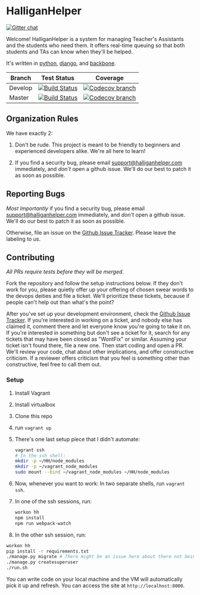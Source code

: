 # HalliganHelper
[![Gitter chat](https://badges.gitter.im/HalliganHelper/HalliganHelper.png)](https://gitter.im/HalliganHelper/)

Welcome! HalliganHelper is a system for managing Teacher's Assistants and the
students who need them. It offers real-time queuing so that both students and
TAs can know when they'll be helped. 

It's written in [python][python], [django][django], and [backbone][backbone].

| Branch  | Test Status | Coverage |
| ------  | ----------- | -------- |
| Develop | [![Build Status](https://travis-ci.org/HalliganHelper/HalliganHelper.svg?branch=develop)](https://travis-ci.org/HalliganHelper/HalliganHelper) | [![Codecov branch](https://img.shields.io/codecov/c/github/HalliganHelper/HalliganHelper/develop.svg)](https://codecov.io/gh/HalliganHelper/HalliganHelper/branch/develop) |
| Master  | [![Build Status](https://travis-ci.org/HalliganHelper/HalliganHelper.svg?branch=master)](https://travis-ci.org/HalliganHelper/HalliganHelper) | [![Codecov branch](https://img.shields.io/codecov/c/github/HalliganHelper/HalliganHelper/master.svg)](https://codecov.io/gh/HalliganHelper/HalliganHelper/branch/master) |





## Organization Rules

We have exactly 2:

1. Don't be rude. This project is meant to be friendly to beginners and
experienced developers alike. We're all here to learn!

2. If you find a security bug, please email 
support@halliganhelper.com immediately, and _don't_ open a github issue. We'll
do our best to patch it as soon as possible.

## Reporting Bugs

*Most Importantly* if you find a security bug, please email 
support@halliganhelper.com immediately, and _don't_ open a github issue. We'll
do our best to patch it as soon as possible.

Otherwise, file an issue on the [Github Issue Tracker][issues]. Please leave
the labeling to us.


## Contributing

_All PRs require tests before they will be merged_.

Fork the repository and follow the setup instructions below. If they don't work
for you, please quietly offer up your offering of chosen swear words to the
devops deities and file a ticket. We'll prioritize these tickets, because if 
people can't help out than what's the point?

After you've set up your development environment, check the 
[Github Issue Tracker][issues]. If you're interested in working on a ticket,
and nobody else has claimed it, comment there and let everyone know you're 
going to take it on. If you're interested in something but don't see a ticket
for it, search for any tickets that may have been closed as "WontFix" or 
similar. Assuming your ticket isn't found there, file a new one. Then start
coding and open a PR. We'll review your code, chat about other implications,
and offer constructive criticism. If a reviewer offers criticism that you feel
is something other than constructive, feel free to call them out.


### Setup

1. Install Vagrant
2. Install virtualbox
3. Clone this repo
4. run ```vagrant up```
6. There's one last setup piece that I didn't automate:
   ```bash
   vagrant ssh
   # In the ssh shell:
   mkdir -p ~/HH/node_modules
   mkdir -p ~/vagrant_node_modules
   sudo mount --bind ~/vagrant_node_modules ~/HH/node_modules
   ```
5. Now, whenever you want to work: In two separate shells, run ```vagrant ssh```.
7. In one of the ssh sessions, run:
   ```bash
   workon hh
   npm install
   npm run webpack-watch
   ```

8. In the other ssh session, run:
  ```bash 
  workon hh
  pip install -r requirements.txt
  ./manage.py migrate # There might be an issue here about there not being a row with administrator_id=1. If so, create a superuser and migrate again.
  ./manage.py createsuperuser
  ./run.sh
  ```

You can write code on your local machine and the VM will automatically pick it up and refresh. You can access the site at `http://localhost:8000`.


[python]: https://www.python.org/
[django]: https://www.djangoproject.com/
[backbone]: http://backbonejs.org/
[issues]: https://github.com/HalliganHelper/HalliganHelper/issues

